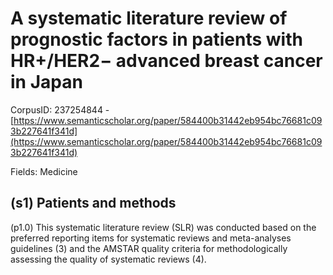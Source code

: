 # A systematic literature review of prognostic factors in patients with HR+/HER2− advanced breast cancer in Japan

CorpusID: 237254844 - [https://www.semanticscholar.org/paper/584400b31442eb954bc76681c093b227641f341d](https://www.semanticscholar.org/paper/584400b31442eb954bc76681c093b227641f341d)

Fields: Medicine

## (s1) Patients and methods
(p1.0) This systematic literature review (SLR) was conducted based on the preferred reporting items for systematic reviews and meta-analyses guidelines (3) and the AMSTAR quality criteria for methodologically assessing the quality of systematic reviews (4).
